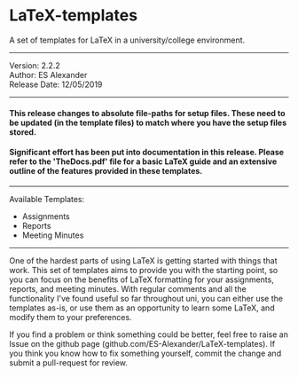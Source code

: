 # LaTeX-templates
A set of templates for LaTeX in a university/college environment.
_________________________________
 Version: 2.2.2                 
 Author: ES Alexander         
 Release Date: 12/05/2019
_________________________________

#### This release changes to absolute file-paths for setup files. These need to be updated (in the template files) to match where you have the setup files stored.

#### Significant effort has been put into documentation in this release. Please refer to the 'TheDocs.pdf' file for a basic LaTeX guide and an extensive outline of the features provided in these templates.

---------------------------------

Available Templates:
 - Assignments
 - Reports
 - Meeting Minutes

---------------------------------

One of the hardest parts of using LaTeX is getting started with things that work. This set of templates aims to provide you with the starting point, so you can focus on the benefits of LaTeX formatting for your assignments, reports, and meeting minutes. With regular comments and all the functionality I've found useful so far throughout uni, you can either use the templates as-is, or use them as an opportunity to learn some LaTeX, and modify them to your preferences.

If you find a problem or think something could be better, feel free to raise an Issue on the github page (github.com/ES-Alexander/LaTeX-templates). If you think you know how to fix something yourself, commit the change and submit a pull-request for review. 
